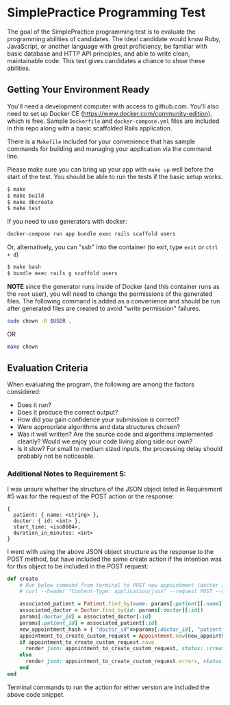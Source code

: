 SimplePractice Programming Test
=======================

The goal of the SimplePractice programming test is to evaluate the programming abilities
of candidates. The ideal candidate would know Ruby, JavaScript, or another language with
great proficiency, be familiar with basic database and HTTP API principles, and able to
write clean, maintainable code. This test gives candidates a chance to show these
abilities.

Getting Your Environment Ready
------------------------------

You'll need a development computer with access to github.com. You'll also need to set up
Docker CE (https://www.docker.com/community-edition), which is free. Sample `Dockerfile`
and `docker-compose.yml` files are included in this repo along with a basic scaffolded
Rails application.

There is a `Makefile` included for your convenience that has sample commands for building
and managing your application via the command line.

Please make sure you can bring up your app with `make up` well before the start of the
test. You should be able to run the tests if the basic setup works.

```bash
$ make
$ make build
$ make dbcreate
$ make test
```

If you need to use generators with docker:

```bash
docker-compose run app bundle exec rails scaffold users
```

Or, alternatively, you can "ssh" into the container (to exit, type `exit` or `ctrl + d`)

```bash
$ make bash
$ bundle exec rails g scaffold users
```

**NOTE** since the generator runs inside of Docker (and this container runs as
the `root` user), you will need to change the permissions of the generated
files. The following command is added as a convenience and should be run after
generated files are created to avoid "write permission" failures.

```bash
sudo chown -R $USER .
```

OR

```bash
make chown
```

Evaluation Criteria
-------------------

When evaluating the program, the following are among the factors considered:

 * Does it run?
 * Does it produce the correct output?
 * How did _you_ gain confidence your submission is correct?
 * Were appropriate algorithms and data structures chosen?
 * Was it well written? Are the source code and algorithms implemented cleanly?
   Would we enjoy your code living along side our own?
 * Is it slow? For small to medium sized inputs, the processing delay should
   probably not be noticeable.


### Additional Notes to Requirement 5: 

I was unsure whether the structure of the JSON object listed in Requirement #5 was for the request of the POST action or the response: 

```
{
  patient: { name: <string> },
  doctor: { id: <int> },
  start_time: <iso8604>,
  duration_in_minutes: <int>
}
```

I went with using the above JSON object structure as the response to the POST method, but have included the same create action if the intention was for this object to be included in the POST request: 

```ruby
def create
    # Run below command from terminal to POST new appointment (doctor id and patient name must be in db)
    # curl --header "Content-Type: application/json" --request POST --data '{ "patient": { "name": "Stew Ng" }, "doctor": { "id": 141 }, "start_time": "2022-07-16 00:00:00", "duration_in_minutes": 50 }' http://localhost:3000/api/appointments -v

    associated_patient = Patient.find_by(name: params[:patient][:name])
    associated_doctor = Doctor.find_by(id: params[:doctor][:id])
    params[:doctor_id] = associated_doctor[:id]
    params[:patient_id] = associated_patient[:id]
    new_appointment_hash = { "doctor_id"=>params[:doctor_id], "patient_id"=>params[:patient_id], "start_time"=>params[:start_time], "duration_in_minutes"=>params[:duration_in_minutes] }
    appointment_to_create_custom_request = Appointment.new(new_appointment_hash)
    if appointment_to_create_custom_request.save
      render json: appointment_to_create_custom_request, status: :created
    else
      render json: appointment_to_create_custom_request.errors, status: :unprocessable_entity 
    end
end
```

Terminal commands to run the action for either version are included the above code snippet. 
